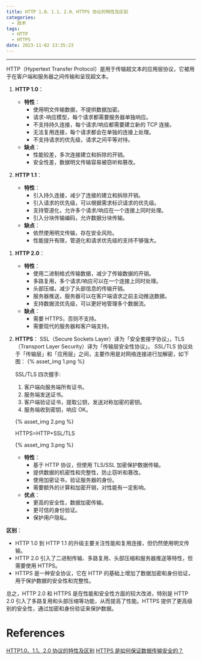 ```yaml
---
title: HTTP 1.0、1.1、2.0、HTTPS 协议的特性及区别
categories:
  - 技术
tags:
  - HTTP
  - HTTPS
date: 2023-11-02 13:35:23
---
```


---

HTTP（Hypertext Transfer Protocol）是用于传输超文本的应用层协议，它被用于在客户端和服务器之间传输和呈现超文本。

1. **HTTP 1.0**：

   - **特性**：
     - 使用明文传输数据，不提供数据加密。
     - 请求-响应模型，每个请求都需要服务器单独响应。
     - 不支持持久连接，每个请求/响应都需要建立新的 TCP 连接。
     - 无法复用连接，每个请求都会在单独的连接上处理。
     - 不支持请求的优先级，请求之间平等对待。
   - **缺点**：
     - 性能较差，多次连接建立和拆除的开销。
     - 安全性差，数据明文传输容易被窃听和篡改。

2. **HTTP 1.1**：
   - **特性**：
     - 引入持久连接，减少了连接的建立和拆除开销。
     - 引入请求的优先级，可以根据需求标识请求的优先级。
     - 支持管道化，允许多个请求/响应在一个连接上同时处理。
     - 引入分块传输编码，允许数据分块传输。
   - **缺点**：
     - 依然使用明文传输，存在安全风险。
     - 性能提升有限，管道化和请求优先级的支持不够强大。

<!-- more -->

1. **HTTP 2.0**：

   - **特性**：
     - 使用二进制格式传输数据，减少了传输数据的开销。
     - 多路复用，多个请求/响应可以在一个连接上同时处理。
     - 头部压缩，减少了头部信息的传输开销。
     - 服务器推送，服务器可以在客户端请求之前主动推送数据。
     - 支持数据流优先级，可以更好地管理多个数据流。
   - **缺点**：
     - 需要 HTTPS，否则不支持。
     - 需要现代的服务器和客户端支持。

2. **HTTPS**：
   SSL（Secure Sockets Layer）译为「安全套接字协议」，TLS（Transport Layer Security）译为「传输层安全性协议」。
   SSL/TLS 协议处于「传输层」和「应用层」之间，主要作用是对网络连接进行加解密，如下图：
   {% asset_img 1.png %}

   SSL/TLS 四次握手:

   1. 客户端向服务端所有证书。
   2. 服务端发送证书。
   3. 客户端验证证书，提取公钥，发送对称加密的密钥。
   4. 服务端收到密钥，响应 OK。

   {% asset_img 2.png %}

   HTTPS=HTTP+SSL/TLS

   {% asset_img 3.png %}

   - **特性**：
     - 基于 HTTP 协议，但使用 TLS/SSL 加密保护数据传输。
     - 提供数据的机密性和完整性，防止窃听和篡改。
     - 使用加密证书，验证服务器的身份。
     - 需要额外的计算和加密开销，对性能有一定影响。
   - **优点**：
     - 更高的安全性，数据加密传输。
     - 更可信的身份验证。
     - 保护用户隐私。

**区别**：

- HTTP 1.0 到 HTTP 1.1 的升级主要关注性能和复用连接，但仍然使用明文传输。
- HTTP 2.0 引入了二进制传输、多路复用、头部压缩和服务器推送等特性，但需要使用 HTTPS。
- HTTPS 是一种安全协议，它在 HTTP 的基础上增加了数据加密和身份验证，用于保护数据的安全性和完整性。

总之，HTTP 2.0 和 HTTPS 是在性能和安全性方面的较大改进，特别是 HTTP 2.0 引入了多路复用和头部压缩等功能，从而提高了性能。HTTPS 提供了更高级别的安全性，通过加密和身份验证来保护数据。

# References

[HTTP1.0、1.1、2.0 协议的特性及区别](https://juejin.cn/post/6963931777962344455)
[HTTPS 是如何保证数据传输安全的？](https://juejin.cn/post/6952056937349382181)
